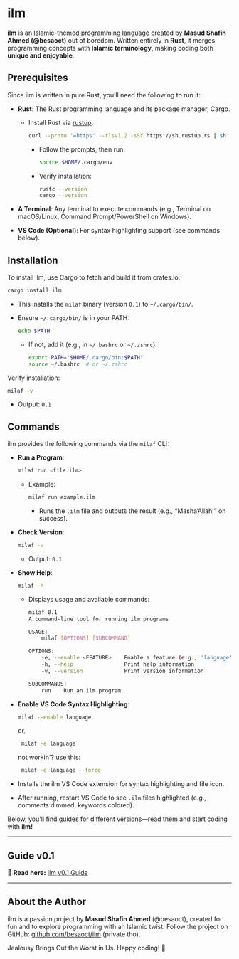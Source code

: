 # **ilm**  

**ilm** is an Islamic-themed programming language created by **Masud Shafin Ahmed (@besaoct)** out of boredom. Written entirely in **Rust**, it merges programming concepts with **Islamic terminology**, making coding both **unique and enjoyable**.  

## Prerequisites

Since ilm is written in pure Rust, you’ll need the following to run it:

- **Rust**: The Rust programming language and its package manager, Cargo.
  - Install Rust via [rustup](https://rustup.rs/):
  
    ```bash
    curl --proto '=https' --tlsv1.2 -sSf https://sh.rustup.rs | sh
    ```

    - Follow the prompts, then run:

      ```bash
      source $HOME/.cargo/env
      ```

    - Verify installation:
  
      ```bash
      rustc --version
      cargo --version
      ```

- **A Terminal**: Any terminal to execute commands (e.g., Terminal on macOS/Linux, Command Prompt/PowerShell on Windows).
- **VS Code (Optional)**: For syntax highlighting support (see commands below).

## Installation

To install ilm, use Cargo to fetch and build it from crates.io:

```bash
cargo install ilm
```

- This installs the `milaf` binary (version `0.1`) to `~/.cargo/bin/`.
- Ensure `~/.cargo/bin/` is in your PATH:

  ```bash
  echo $PATH
  ```

  - If not, add it (e.g., in `~/.bashrc` or `~/.zshrc`):
  
    ```bash
    export PATH="$HOME/.cargo/bin:$PATH"
    source ~/.bashrc  # or ~/.zshrc
    ```

Verify installation:

```bash
milaf -v
```

- Output: `0.1`

## Commands

ilm provides the following commands via the `milaf` CLI:

- **Run a Program**:

  ```bash
  milaf run <file.ilm>
  ```

  - Example:
  
    ```bash
    milaf run example.ilm
    ```

    - Runs the `.ilm` file and outputs the result (e.g., “Masha’Allah!” on success).

- **Check Version**:
  
  ```bash
  milaf -v
  ```

  - Output: `0.1`

- **Show Help**:
  
  ```bash
  milaf -h
  ```

  - Displays usage and available commands:
  
    ```bash
    milaf 0.1
    A command-line tool for running ilm programs

    USAGE:
        milaf [OPTIONS] [SUBCOMMAND]

    OPTIONS:
        -e, --enable <FEATURE>    Enable a feature (e.g., 'language' for VS Code support)
        -h, --help                Print help information
        -v, --version             Print version information

    SUBCOMMANDS:
        run    Run an ilm program
    ```

- **Enable VS Code Syntax Highlighting**:
  
    ```bash
    milaf --enable language
    ```

    or,

    ```bash
     milaf -e language
     ```

    not workin'? use this:

    ```bash
     milaf -e language --force
    ```

- Installs the ilm VS Code extension for syntax highlighting and file icon.
- After running, restart VS Code to see `.ilm` files highlighted (e.g., comments dimmed, keywords colored).


Below, you'll find guides for different versions—read them and start coding with **ilm!**  

---

## **Guide v0.1**  
📖 **Read here:** [ilm v0.1 Guide](https://github.com/besaoct/ilm-release/blob/main/v0.1.md)  

---

## About the Author

ilm is a passion project by **Masud Shafin Ahmed** (@besaoct), created for fun and to explore programming with an Islamic twist. Follow the project on GitHub: [github.com/besaoct/ilm](https://github.com/besaoct/ilm) (private tho).

Jealousy Brings Out the Worst in Us. Happy coding! 🚀
